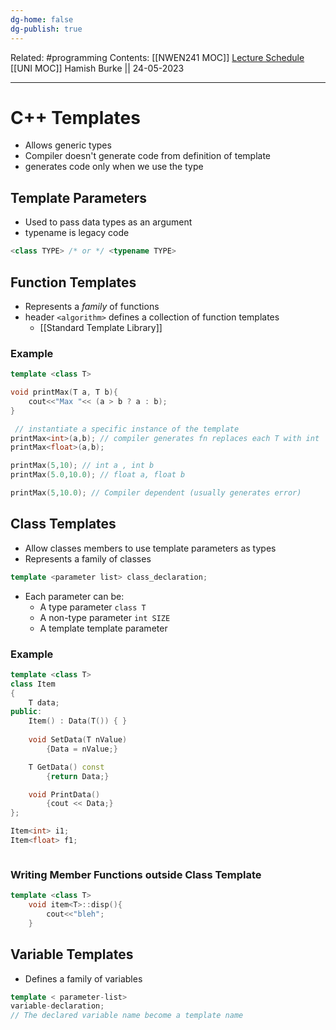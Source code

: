 ```yaml
---
dg-home: false
dg-publish: true
---
```

Related: #programming 
Contents: [[NWEN241 MOC]]
[Lecture Schedule](https://ecs.wgtn.ac.nz/Courses/NWEN241_2023T1/LectureSchedule)
[[UNI MOC]]
Hamish Burke || 24-05-2023
***

# C++ Templates

- Allows generic types
- Compiler doesn't generate code from definition of template
- generates code only when we use the type 

## Template Parameters

- Used to pass data types as an argument
- typename is legacy code

```C++
<class TYPE> /* or */ <typename TYPE>
```

## Function Templates

- Represents a *family* of functions
- header `<algorithm>` defines a collection of function templates
	- [[Standard Template Library]]

### Example

```C++
template <class T>

void printMax(T a, T b){
	cout<<"Max "<< (a > b ? a : b);
}

 // instantiate a specific instance of the template
printMax<int>(a,b); // compiler generates fn replaces each T with int
printMax<float>(a,b);
```

```C++
printMax(5,10); // int a , int b
printMax(5.0,10.0); // float a, float b

printMax(5,10.0); // Compiler dependent (usually generates error)
```

## Class Templates

- Allow classes members to use template parameters as types
- Represents a family of classes

```C++
template <parameter list> class_declaration;
```

- Each parameter can be:
	- A type parameter `class T`
	- A non-type parameter `int SIZE`
	- A template template parameter

### Example

```C++
template <class T>
class Item
{
	T data;
public:
	Item() : Data(T()) { }
	
	void SetData(T nValue)
		{Data = nValue;}

	T GetData() const
		{return Data;}

	void PrintData()
		{cout << Data;}
};

Item<int> i1;
Item<float> f1;



```

### Writing Member Functions outside Class Template

```C++
template <class T>
	void item<T>::disp(){
		cout<<"bleh";
	}
```

## Variable Templates

- Defines a family of variables

```C++
template < parameter-list>
variable-declaration;
// The declared variable name become a template name
```